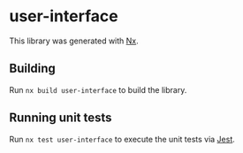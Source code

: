 # user-interface

This library was generated with [Nx](https://nx.dev).

## Building

Run `nx build user-interface` to build the library.

## Running unit tests

Run `nx test user-interface` to execute the unit tests via [Jest](https://jestjs.io).
